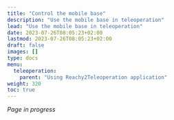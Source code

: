 ```yaml
---
title: "Control the mobile base"
description: "Use the mobile base in teleoperation"
lead: "Use the mobile base in teleoperation"
date: 2023-07-26T08:05:23+02:00
lastmod: 2023-07-26T08:05:23+02:00
draft: false
images: []
type: docs
menu:
  teleoperation:
    parent: "Using Reachy2Teleoperation application"
weight: 320
toc: true
---
```


*Page in progress*